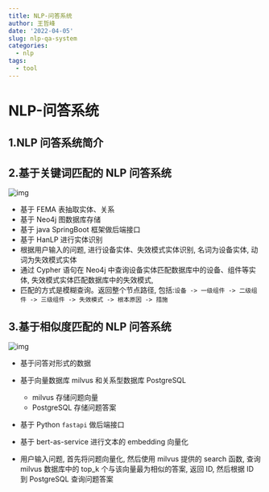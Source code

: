 ```yaml
---
title: NLP-问答系统
author: 王哲峰
date: '2022-04-05'
slug: nlp-qa-system
categories:
  - nlp
tags:
  - tool
---
```


NLP-问答系统
====================

1.NLP 问答系统简介
--------------------------------





2.基于关键词匹配的 NLP 问答系统
--------------------------------

   ![img](images/QA_1.png)

   - 基于 FEMA 表抽取实体、关系
   - 基于 Neo4j 图数据库存储
   - 基于 java SpringBoot 框架做后端接口
   - 基于 HanLP 进行实体识别
   - 根据用户输入的问题, 进行设备实体、失效模式实体识别, 名词为设备实体, 动词为失效模式实体
   - 通过 Cypher 语句在 Neo4j 中查询设备实体匹配数据库中的设备、组件等实体, 失效模式实体匹配数据库中的失效模式, 
   - 匹配的方式是模糊查询。返回整个节点路径, 包括:`设备 -> 一级组件 -> 二级组件 -> 三级组件 -> 失效模式 -> 根本原因 -> 措施`

3.基于相似度匹配的 NLP 问答系统
--------------------------------

   ![img](images/QA_2.png)

   - 基于问答对形式的数据
   - 基于向量数据库 milvus 和关系型数据库 PostgreSQL
      
      - milvus 存储问题向量
      - PostgreSQL 存储问题答案
   - 基于 Python `fastapi` 做后端接口
   - 基于 bert-as-service 进行文本的 embedding 向量化
   - 用户输入问题, 首先将问题向量化, 然后使用 milvus 提供的 search 函数, 查询 milvus 数据库中的 top_k 个与该向量最为相似的答案, 返回 ID, 
     然后根据 ID 到 PostgreSQL 查询问题答案
